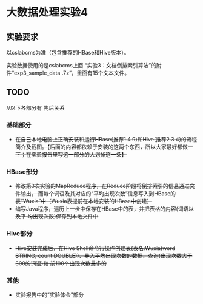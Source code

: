 # 大数据处理实验4

## 实验要求

以cslabcms为准（包含推荐的HBase和Hive版本）。

实验数据使用的是cslabcms上面 “实验3：文档倒排索引算法”的附件“exp3_sample_data .7z”，里面有15个文本文件。

## TODO

//以下各部分有 先后关系

### 基础部分

- ~~在自己本地电脑上正确安装和运行HBase(推荐1.4.9)和Hive(推荐2.3.4)的流程简介及截图。【后面的内容都依赖于安装的这两个东西，所以大家最好都做一下；在实验报告里写这一部分的人划掉这一条】~~

  

### HBase部分

- ~~修改第3次实验的MapReduce程序，在Reduce阶段将倒排索引的信息通过文件输出， 而每个词语及其对应的“平均出现次数”信息写入到HBase的表“Wuxia”中（Wuxia表提前在本地安装的HBase中创建）~~
- ~~编写Java程序，遍历上一步中保存在HBase中的表，并把表格的内容(词语以及平 均出现次数)保存到本地文件中~~

### Hive部分

- ~~Hive安装完成后，在Hive Shell命令行操作创建表(表名:Wuxia(word STRING, count DOUBLE))、导入平均出现次数的数据、查询(出现次数大于300的词语)和 前100个出现次数最多的~~

### 其他

- 实验报告中的“实验体会”部分

